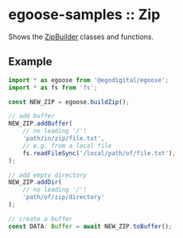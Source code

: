 # egoose-samples :: Zip

Shows the [ZipBuilder](https://egodigital.github.io/egoose/modules/_zip_builder_.html) classes and functions.

## Example

```typescript
import * as egoose from '@egodigital/egoose';
import * as fs from 'fs';

const NEW_ZIP = egoose.buildZip();

// add buffer
NEW_ZIP.addBuffer(
    // no leading '/'!
    'path/in/zip/file.txt',
    // e.g. from a local file
    fs.readFileSync('/local/path/of/file.txt'),
);

// add empty directory
NEW_ZIP.addDir(
    // no leading '/'!
    'path/of/zip/directory'
);

// create a buffer
const DATA: Buffer = await NEW_ZIP.toBuffer();
```
